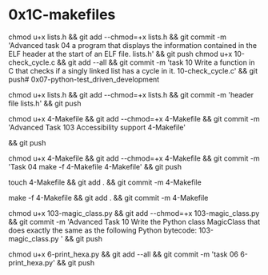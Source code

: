 # 0x1C-makefiles

chmod u+x lists.h && git add --chmod=+x lists.h && git commit -m 'Advanced task 04 a program that displays the information contained in the ELF header at the start of an ELF file. lists.h' && git push
chmod u+x 10-check_cycle.c && git add --all && git commit -m 'task 10 Write a function in C that checks if a singly linked list has a cycle in it. 10-check_cycle.c' && git push# 0x07-python-test_driven_development

chmod u+x lists.h && git add --chmod=+x lists.h && git commit -m 'header file lists.h' && git push

chmod u+x 4-Makefile && git add --chmod=+x 4-Makefile && git commit -m 'Advanced Task 103 Accessibility support 4-Makefile'

&& git push

chmod u+x 4-Makefile && git add --chmod=+x 4-Makefile && git commit -m 'Task 04 make -f 4-Makefile 4-Makefile'
&& git push

touch 4-Makefile && git add . && git commit -m 4-Makefile

make -f 4-Makefile && git add . && git commit -m 4-Makefile

chmod u+x 103-magic_class.py && git add --chmod=+x 103-magic_class.py && git commit -m 'Advanced Task 10 Write the Python class MagicClass that does exactly the same as the following Python bytecode: 103-magic_class.py ' && git push

chmod u+x 6-print_hexa.py && git add --all && git commit -m 'task 06 6-print_hexa.py' && git push
